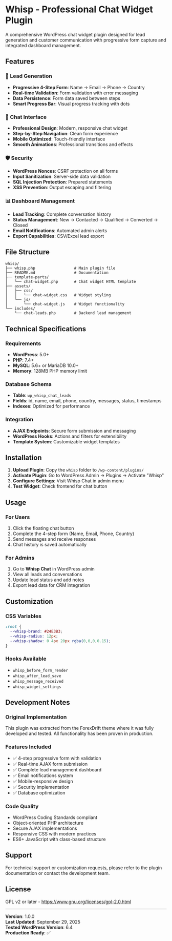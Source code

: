 # Whisp - Professional Chat Widget Plugin

A comprehensive WordPress chat widget plugin designed for lead generation and customer communication with progressive form capture and integrated dashboard management.

## Features

### 🎯 Lead Generation
- **Progressive 4-Step Form**: Name → Email → Phone → Country
- **Real-time Validation**: Form validation with error messaging
- **Data Persistence**: Form data saved between steps
- **Smart Progress Bar**: Visual progress tracking with dots

### 💬 Chat Interface  
- **Professional Design**: Modern, responsive chat widget
- **Step-by-Step Navigation**: Clean form experience
- **Mobile Optimized**: Touch-friendly interface
- **Smooth Animations**: Professional transitions and effects

### 🛡️ Security
- **WordPress Nonces**: CSRF protection on all forms
- **Input Sanitization**: Server-side data validation
- **SQL Injection Protection**: Prepared statements
- **XSS Prevention**: Output escaping and filtering

### 📊 Dashboard Management
- **Lead Tracking**: Complete conversation history
- **Status Management**: New → Contacted → Qualified → Converted → Closed
- **Email Notifications**: Automated admin alerts
- **Export Capabilities**: CSV/Excel lead export

## File Structure

```
whisp/
├── whisp.php                 # Main plugin file
├── README.md                 # Documentation
├── template-parts/
│   └── chat-widget.php       # Chat widget HTML template
├── assets/
│   ├── css/
│   │   └── chat-widget.css   # Widget styling
│   └── js/
│       └── chat-widget.js    # Widget functionality
└── includes/
    └── chat-leads.php        # Backend lead management
```

## Technical Specifications

### Requirements
- **WordPress**: 5.0+
- **PHP**: 7.4+
- **MySQL**: 5.6+ or MariaDB 10.0+
- **Memory**: 128MB PHP memory limit

### Database Schema
- **Table**: `wp_whisp_chat_leads`
- **Fields**: id, name, email, phone, country, messages, status, timestamps
- **Indexes**: Optimized for performance

### Integration
- **AJAX Endpoints**: Secure form submission and messaging
- **WordPress Hooks**: Actions and filters for extensibility
- **Template System**: Customizable widget templates

## Installation

1. **Upload Plugin**: Copy the `whisp` folder to `/wp-content/plugins/`
2. **Activate Plugin**: Go to WordPress Admin → Plugins → Activate "Whisp"
3. **Configure Settings**: Visit Whisp Chat in admin menu
4. **Test Widget**: Check frontend for chat button

## Usage

### For Users
1. Click the floating chat button
2. Complete the 4-step form (Name, Email, Phone, Country)
3. Send messages and receive responses
4. Chat history is saved automatically

### For Admins
1. Go to **Whisp Chat** in WordPress admin
2. View all leads and conversations
3. Update lead status and add notes
4. Export lead data for CRM integration

## Customization

### CSS Variables
```css
:root {
  --whisp-brand: #24E3B3;
  --whisp-radius: 12px;
  --whisp-shadow: 0 4px 20px rgba(0,0,0,0.15);
}
```

### Hooks Available
- `whisp_before_form_render`
- `whisp_after_lead_save`
- `whisp_message_received`
- `whisp_widget_settings`

## Development Notes

### Original Implementation
This plugin was extracted from the ForexDrift theme where it was fully developed and tested. All functionality has been proven in production.

### Features Included
- ✅ 4-step progressive form with validation
- ✅ Real-time AJAX form submission  
- ✅ Complete lead management dashboard
- ✅ Email notifications system
- ✅ Mobile-responsive design
- ✅ Security implementation
- ✅ Database optimization

### Code Quality
- WordPress Coding Standards compliant
- Object-oriented PHP architecture
- Secure AJAX implementations
- Responsive CSS with modern practices
- ES6+ JavaScript with class-based structure

## Support

For technical support or customization requests, please refer to the plugin documentation or contact the development team.

## License

GPL v2 or later - https://www.gnu.org/licenses/gpl-2.0.html

---

**Version**: 1.0.0  
**Last Updated**: September 29, 2025  
**Tested WordPress Version**: 6.4  
**Production Ready**: ✅
